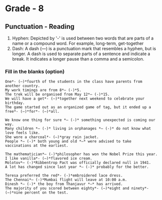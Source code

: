 # Grade - 8
## Punctuation - Reading
1. Hyphen: Depicted by '-' is used between two words that are parts of a name or a compound word. For example, long-term, get-together
2. Dash: A dash (—) is a punctuation mark that resembles a hyphen, but is longer. A dash is used to separate parts of a sentence and indicate a break. It indicates a longer pause than a comma and a semicolon.

### Fill in the blanks (option)
```
One*- (—)*fourth of the students in the class have parents from another country.
My work timings are from 8*– (-)*5.
The trek will be organised from May 12*– (-)*15.
We will have a get*- (—)*together next weekend to celebrate your birthday.
The game started out as an organized game of tag, but it ended up a free*- (—)*for*- (—)*all.

We know one thing for sure *— (-)* something unexpected is coming our way.
Many children *— (-)* living in orphanages *— (-)* do not know what love feels like.
She wore a charcoal*- (—)*gray rain jacket.
People *— (-)* both young and old *—* were advised to take vaccinations at the earliest.

The mathematician*— (-)*philosopher has won the Nobel Prize this year.
I like vanilla*- (—)*flavored ice cream.
Molotov*— (-)*Ribbentrop Pact was officially declared null in 1941.
A lot has changed since last year *— (-)* probably for the better.

Teresa preferred the red*- (-)*embroidered lace dress.
The Chennai*— (-)*Mumbai flight will leave at 10:00 a.m.
Dinesh *— (-)* the boy from Thanjavur *—* has arrived.
The majority of you scored between eighty*- (—)*eight and ninety*- (—)*nine percent on the test.
```